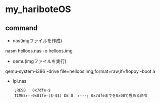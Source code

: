 # my_hariboteOS

## command

- nas(imgファイルを作成)

nasm helloos.nas -o helloos.img

- qemu(imgファイルを実行)

qemu-system-i386 -drive file=helloos.img,format=raw,if=floppy -boot a


- ipl.nas

```
    ;RESB   0x7dfe-$           
    TIMES▸--0x01fe-($-$$) DB 0  ▸---; 0x7dfeまでを0x00で埋める命令
```
